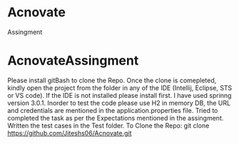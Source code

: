 # Acnovate
Assingment
# AcnovateAssingment
Please install gitBash to clone the Repo.
Once the clone is comepleted, kindly open the project from the folder in any of the IDE (Intellij, Eclipse, STS or VS code). If the IDE is not installed please install first.
I have used sprinng version 3.0.1.
Inorder to test the code please use H2 in memory DB, the URL and credentials are mentioned in the application.properties file.
Tried to completed the task as per the Expectations mentioned in the assingment.
Written the test cases in the Test folder.
To Clone the Repo: git clone https://github.com/Jiteshs06/Acnovate.git

